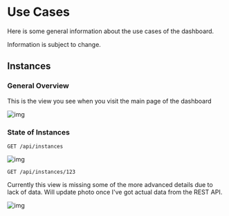 # Use Cases

Here is some general information about the use cases of the dashboard.

Information is subject to change.

## Instances

### General Overview

This is the view you see when you visit the main page of the dashboard

![img](http://i.imgur.com/rPUN55N.png)

### State of Instances

`GET /api/instances`

![img](http://i.imgur.com/X0LA8Sy.png)

`GET /api/instances/123`

Currently this view is missing some of the more advanced details due to lack of data. Will update photo once I've got actual data from the REST API.

![img](http://i.imgur.com/RBI7mru.png)
